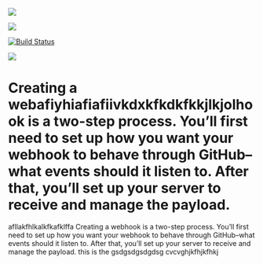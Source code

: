 
<a href='http://localhost:8075/job/sampleJenkins'><img src='http://localhost:8075/job/sampleJenkins/badge/icon?style=plastic'></a>

<a href='http://localhost:8075/job/sampleJenkins/'><img src='http://localhost:8075/buildStatus/icon?job=sampleJenkins'></a>

[![Build Status](http://192.168.1.10:8085/job/sampleJenkins/badge/icon?style=flat)](http://192.168.1.10:8085/job/sampleJenkins/)

<a href='http://192.168.1.10:8085/job/sampleJenkins'><img id="badgeUrlWithView" src="http://192.168.1.10:8085/job/sampleJenkins/badge/icon"></a>

Creating a webafiyhiafiafiivkdxkfkdkfkkjlkjolhook is a two-step process. You’ll first need to set up how you want your webhook to behave through GitHub–what events should it listen to. After that, you’ll set up your server to receive and manage the payload.
=======
afllakfhlkalkfkafklffa
Creating a webhook is a two-step process. You’ll first need to set up how you want your webhook to behave through GitHub–what events should it listen to. After that, you’ll set up your server to receive and manage the payload. this is the 
gsdgsdgsdgdsg
cvcvghjkfhjkfhkj
